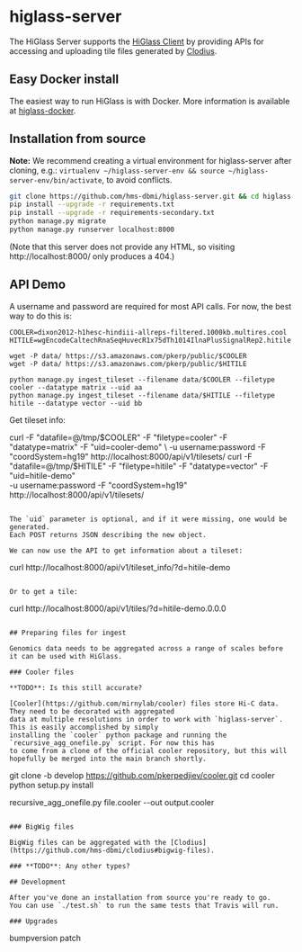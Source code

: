 # higlass-server

The HiGlass Server supports the [HiGlass Client](https://github.com/hms-dbmi/higlass)
by providing APIs for accessing and uploading tile files generated by
[Clodius](https://github.com/hms-dbmi/clodius).

## Easy Docker install

The easiest way to run HiGlass is with Docker. More information is available at
[higlass-docker](https://github.com/hms-dbmi/higlass-docker#readme).

## Installation from source

**Note:** We recommend creating a virtual environment for higlass-server after cloning, e.g.: 
`virtualenv ~/higlass-server-env && source ~/higlass-server-env/bin/activate`, to avoid conflicts.

```bash
git clone https://github.com/hms-dbmi/higlass-server.git && cd higlass-server
pip install --upgrade -r requirements.txt
pip install --upgrade -r requirements-secondary.txt
python manage.py migrate
python manage.py runserver localhost:8000
```

(Note that this server does not provide any HTML,
so visiting http://localhost:8000/ only produces a 404.)

## API Demo

A username and password are required for most API calls. For now, the best way to do this is:
```
COOLER=dixon2012-h1hesc-hindiii-allreps-filtered.1000kb.multires.cool
HITILE=wgEncodeCaltechRnaSeqHuvecR1x75dTh1014IlnaPlusSignalRep2.hitile

wget -P data/ https://s3.amazonaws.com/pkerp/public/$COOLER
wget -P data/ https://s3.amazonaws.com/pkerp/public/$HITILE

python manage.py ingest_tileset --filename data/$COOLER --filetype cooler --datatype matrix --uid aa
python manage.py ingest_tileset --filename data/$HITILE --filetype hitile --datatype vector --uid bb
```

Get tileset info:

curl -F "datafile=@/tmp/$COOLER" -F "filetype=cooler" -F "datatype=matrix" -F "uid=cooler-demo" \
     -u username:password -F "coordSystem=hg19" http://localhost:8000/api/v1/tilesets/
curl -F "datafile=@/tmp/$HITILE" -F "filetype=hitile" -F "datatype=vector" -F "uid=hitile-demo" \
     -u username:password -F "coordSystem=hg19" http://localhost:8000/api/v1/tilesets/
```

The `uid` parameter is optional, and if it were missing, one would be generated.
Each POST returns JSON describing the new object.

We can now use the API to get information about a tileset:
```
curl http://localhost:8000/api/v1/tileset_info/?d=hitile-demo
```

Or to get a tile:
```
curl http://localhost:8000/api/v1/tiles/?d=hitile-demo.0.0.0
```

## Preparing files for ingest

Genomics data needs to be aggregated across a range of scales before it can be used with HiGlass.

### Cooler files

**TODO**: Is this still accurate?

[Cooler](https://github.com/mirnylab/cooler) files store Hi-C data. They need to be decorated with aggregated
data at multiple resolutions in order to work with `higlass-server`. This is easily accomplished by simply 
installing the `cooler` python package and running the `recursive_agg_onefile.py` script. For now this has 
to come from a clone of the official cooler repository, but this will hopefully be merged into the main branch shortly.

```

git clone -b develop https://github.com/pkerpedjiev/cooler.git
cd cooler
python setup.py install

recursive_agg_onefile.py file.cooler --out output.cooler
```

### BigWig files

BigWig files can be aggregated with the [Clodius](https://github.com/hms-dbmi/clodius#bigwig-files).

### **TODO**: Any other types?

## Development

After you've done an installation from source you're ready to go.
You can use `./test.sh` to run the same tests that Travis will run.

### Upgrades

```
bumpversion patch
```
